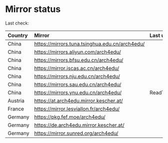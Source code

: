 <script src="./time.js"></script>
# Mirror status
Last check: <script type="text/javascript">localize(1696673808.5110617);</script>

|Country|Mirror|Last update|
|:------|:-----|:----------|
|China|https://mirrors.tuna.tsinghua.edu.cn/arch4edu/|<script type="text/javascript">localize(1696660191);</script>|
|China|https://mirrors.aliyun.com/arch4edu/|<script type="text/javascript">localize(1696660191);</script>|
|China|https://mirrors.bfsu.edu.cn/arch4edu/|<script type="text/javascript">localize(1696660191);</script>|
|China|https://mirror.iscas.ac.cn/arch4edu/|<script type="text/javascript">localize(1696617080);</script>|
|China|https://mirrors.nju.edu.cn/arch4edu/|<script type="text/javascript">localize(1696617080);</script>|
|China|https://mirrors.sau.edu.cn/arch4edu/|<script type="text/javascript">localize(1696660191);</script>|
|China|https://mirrors.ynu.edu.cn/arch4edu/|ReadTimeout|
|Austria|https://at.arch4edu.mirror.kescher.at/|<script type="text/javascript">localize(1696660191);</script>|
|France|https://mirror.lesviallon.fr/arch4edu/|<script type="text/javascript">localize(1696617080);</script>|
|Germany|https://pkg.fef.moe/arch4edu/|<script type="text/javascript">localize(1696660191);</script>|
|Germany|https://de.arch4edu.mirror.kescher.at/|<script type="text/javascript">localize(1696660191);</script>|
|Germany|https://mirror.sunred.org/arch4edu/|<script type="text/javascript">localize(1696660191);</script>|

<script src="./tablefilter/tablefilter.js"></script>
<script src="./table.js"></script>